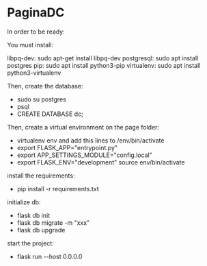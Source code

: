 # PaginaDC

In order to be ready:

You must install:

libpq-dev: sudo apt-get install libpq-dev
postgresql: sudo apt install postgres
pip: sudo apt install python3-pip
virtualenv: sudo apt install python3-virtualenv

Then, create the database:
- sudo su postgres
- psql
- CREATE DATABASE dc;

Then, create a virtual environment on the page folder:
- virtualenv env
and add this lines to /env/bin/activate
- export FLASK_APP="entrypoint.py"
- export APP_SETTINGS_MODULE="config.local"
- export FLASK_ENV="development"
source env/bin/activate

install the requirements:
- pip install -r requirements.txt

initialize db:
- flask db init
- flask db migrate -m "xxx"
- flask db upgrade

start the project:
- flask run --host 0.0.0.0
